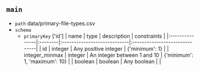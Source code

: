## `main`
  - `path` data/primary-file-types.csv
  - `schema`
      - `primaryKey` ['id']
  | name           | type    | description                 | constraints                   |
|:---------------|:--------|:----------------------------|:------------------------------|
| id             | integer | Any positive integer        | {'minimum': 1}                |
| integer_minmax | integer | An integer between 1 and 10 | {'minimum': 1, 'maximum': 10} |
| boolean        | boolean | Any boolean                 |                               |